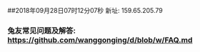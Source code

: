 ##2018年09月28日07时12分07秒 新址: 159.65.205.79
### 兔友常见问题及解答: https://github.com/wanggonging/d/blob/w/FAQ.md
